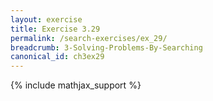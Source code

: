 ```yaml
---
layout: exercise
title: Exercise 3.29
permalink: /search-exercises/ex_29/
breadcrumb: 3-Solving-Problems-By-Searching
canonical_id: ch3ex29
---
```


{% include mathjax_support %}
